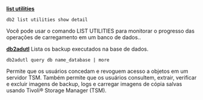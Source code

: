 

[__list utilities__](https://www.ibm.com/docs/en/db2/11.5?topic=commands-list-utilities)
````
db2 list utilities show detail
````
Você pode usar o comando LIST UTILITIES para monitorar o progresso das operações de carregamento em um banco de dados..

[__db2adutl__](https://www.ibm.com/docs/en/db2/11.5?topic=commands-db2adutl-managing-db2-objects-within-tsm)
Lista os backup executados na base de dados.
````
db2adutl query db name_database | more
````
Permite que os usuários concedam e revoguem acesso a objetos em um servidor TSM. Também permite que os usuários consultem, extrair, verificar e excluir imagens de backup, logs e carregar imagens de cópia salvas usando Tivoli® Storage Manager (TSM). 








